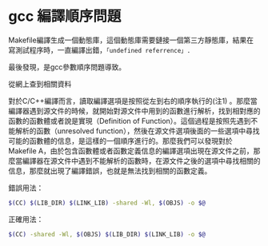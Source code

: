 # gcc 編譯順序問題


Makefile編譯生成一個動態庫，這個動態庫需要鏈接一個第三方靜態庫，結果在寫測試程序時，一直編譯出錯，`「undefined referrence」.`

最後發現，是gcc參數順序問題導致。

從網上查到相關資料

對於C/C++編譯而言，讀取編譯選項是按照從左到右的順序執行的(注1) 。那麼當編譯器遇到源文件的時候，就開始對源文件中用到的函數進行解析，找到相對應的函數的函數體或者說是實現（Definition of Function）。這個過程是按照先遇到不能解析的函數（unresolved function），然後在源文件選項後面的一些選項中尋找可能的函數體的信息，是這樣的一個順序進行的。那麼我們可以發現對於Makefile A，由於包含函數體或者函數定義信息的編譯選項出現在源文件之前，那麼當編譯器在源文件中遇到不能解析的函數時，在源文件之後的選項中尋找相關的信息，那麼就出現了編譯錯誤，也就是無法找到相關的函數定義。


錯誤用法：
```sh
$(CC) $(LIB_DIR) $(LINK_LIB) -shared -Wl, $(OBJS) -o $@
```
正確用法：

```sh
$(CC) -shared -Wl, $(OBJS) $(LIB_DIR) $(LINK_LIB) -o $@
```